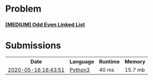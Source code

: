 <h1>Problem</h1>
<h3><a href="https://leetcode.com/problems/odd-even-linked-list/description/">[MEDIUM] Odd Even Linked List</a></h3>

<h1>Submissions</h1>
<table>
<tr>
<th>Date</th> <th>Language</th> <th>Runtime</th> <th>Memory</th>
</tr>
<tr>
<td> <a href="https://leetcode.com/submissions/detail/340184254/"> 2020-05-16 16:43:51 </a> </td>
<td> <a href="./0328.%20Odd%20Even%20Linked%20List.py"> Python3 </a> </td>
<td> 40 ms </td>
<td> 15.7 mb </td>
</tr>
</table>